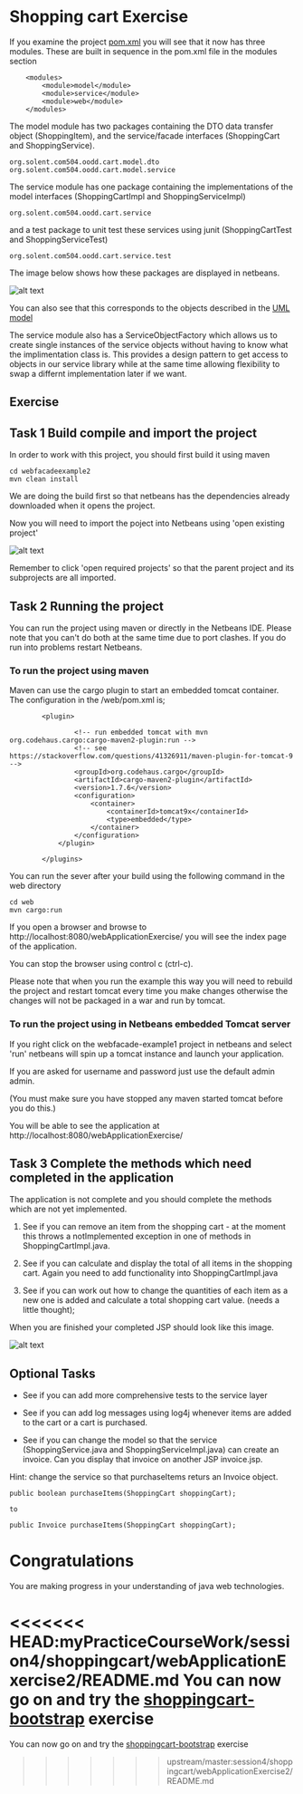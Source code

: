 
# Shopping cart Exercise

If you examine the project [pom.xml](../webApplicationExercise2/pom.xml) you will see that it now has three modules. 
These are built in sequence in the pom.xml file in the modules section
```
    <modules>
        <module>model</module>
        <module>service</module>
        <module>web</module>
    </modules>
```
The model module has two packages containing the DTO data transfer object (ShoppingItem), and the service/facade interfaces (ShoppingCart and ShoppingService). 
```
org.solent.com504.oodd.cart.model.dto
org.solent.com504.oodd.cart.model.service
```
The service module has one package containing the implementations of the model interfaces (ShoppingCartImpl and ShoppingServiceImpl)
```
org.solent.com504.oodd.cart.service
```
and a test package to unit test these services using junit (ShoppingCartTest and ShoppingServiceTest)
```
org.solent.com504.oodd.cart.service.test
```
The image below shows how these packages are displayed in netbeans.

![alt text](../webApplicationExercise2/images/ShoppingCartModel.png "Figure ShoppingCartModel.png" )

You can also see that this corresponds to the objects described in the [UML model](../webApplicationExercise2/UMLmodel)

The service module also has a ServiceObjectFactory which allows us to create single instances of the service objects without having to know what the implimentation class is.
This provides a design pattern to get access to objects in our service library while at the same time allowing flexibility to swap a differnt implementation later if we want.

## Exercise

## Task 1 Build compile and import the project
In order to work with this project, you should first build it using maven
```
cd webfacadeexample2
mvn clean install
```
We are doing the build first so that netbeans has the dependencies already downloaded when it opens the project.

Now you will need to import the poject into Netbeans using 'open existing project'

![alt text](../webfacadeexample2/images/NetbeansOpenProject.png "Figure NetbeansOpenProject.png" )

Remember to click 'open required projects' so that the parent project and its subprojects are all imported.

##  Task 2 Running the project

You can run the project using maven or directly in the Netbeans IDE.
Please note that you can't do both at the same time due to port clashes.
If you do run into problems restart Netbeans.

### To run the project using maven

Maven can use the cargo plugin to start an embedded tomcat container.
The configuration in the /web/pom.xml is;
```
        <plugin>
          
                <!-- run embedded tomcat with mvn org.codehaus.cargo:cargo-maven2-plugin:run -->
                <!-- see https://stackoverflow.com/questions/41326911/maven-plugin-for-tomcat-9 -->
                <groupId>org.codehaus.cargo</groupId>
                <artifactId>cargo-maven2-plugin</artifactId>
                <version>1.7.6</version>
                <configuration>
                    <container>
                        <containerId>tomcat9x</containerId>
                        <type>embedded</type>
                    </container>
                </configuration>
            </plugin>
      
        </plugins>
```
You can run the sever after your build using the following command in the web directory

```
cd web
mvn cargo:run
```
If you open a browser and browse to http://localhost:8080/webApplicationExercise/
you will see the index page of the application.

You can stop the browser using control c (ctrl-c).

Please note that when you run the example this way you will need to rebuild the project and restart tomcat
every time you make changes otherwise the changes will not be packaged in a war and run by tomcat.

### To run the project using  in Netbeans embedded Tomcat server

If you right click on the webfacade-example1 project in netbeans and select 'run' netbeans will spin up a tomcat instance and launch your application.

If you are asked for username and password just use the default admin admin.
 
(You must make sure you have stopped any maven started tomcat before you do this.)

You will be able to see the application at http://localhost:8080/webApplicationExercise/

## Task 3 Complete the methods which need completed in the application

The application is not complete and you should complete the methods which are not yet implemented.

1. See if you can remove an item from the shopping cart - at the moment this throws a notImplemented exception in one of methods in ShoppingCartImpl.java.

2. See if you can calculate and display the total of all items in the shopping cart. Again you need to add functionality into ShoppingCartImpl.java

3. See if you can work out how to change the quantities of each item as a new one is added and calculate a total shopping cart value. (needs a little thought);

When you are finished your completed JSP should look like this image.

![alt text](../webApplicationExercise2/images/Exercise2jspimage1.png "Figure Exercise2jspimage1.png" )

## Optional Tasks

- See if you can add more comprehensive tests to the service layer

- See if you can add log messages using log4j whenever items are added to the cart or a cart is purchased.

- See if you can change the model so that the service (ShoppingService.java and ShoppingServiceImpl.java) can create an invoice. Can you display that invoice on another JSP invoice.jsp. 

Hint: change the service so that purchaseItems returs an Invoice object.

```
public boolean purchaseItems(ShoppingCart shoppingCart);

to

public Invoice purchaseItems(ShoppingCart shoppingCart);

```

# Congratulations

You are making progress in your understanding of java web technologies. 

<<<<<<< HEAD:myPracticeCourseWork/session4/shoppingcart/webApplicationExercise2/README.md
You can now go on and try the  [shoppingcart-bootstrap](../session4/shoppingcart-bootstap) exercise
=======
You can now go on and try the  [shoppingcart-bootstrap](../../shoppingcart-bootstrap) exercise
>>>>>>> upstream/master:session4/shoppingcart/webApplicationExercise2/README.md

